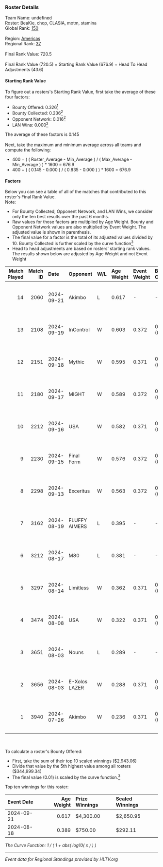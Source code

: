 ### Roster Details<br />
Team Name: undefined<br />
Roster: BeaKie, chop, CLASIA, motm, stamina<br />
Global Rank: [150](../../standings_global_2024_12_18.md)<br />
<br />
Region: [Americas]( ../../standings_americas_2024_12_18.md)<br />
Regional Rank: [37]( ../../standings_americas_2024_12_18.md)<br />
<br />
Final Rank Value:  720.5<br />
<br />
Final Rank Value (720.5) = Starting Rank Value (676.9) + Head To Head Adjustments (43.6)<br />

#### Starting Rank Value<br />
To figure out a rosters's Starting Rank Value, first take the average of these four factors:<br />
- Bounty Offered: 0.326[<sup>1</sup>](#table2)
- Bounty Collected: 0.236[<sup>2</sup>](#table1)
- Opponent Network: 0.016[<sup>2</sup>](#table1)
- LAN Wins: 0.000[<sup>2</sup>](#table1)

The average of these factors is 0.145<br />
<br />
Next, take the maximum and minimum average across all teams and compute the following:<br />
- 400 + ( ( Roster_Average - Min_Average ) / ( Max_Average - Min_Average ) ) * 1600 = 676.9
- 400 + ( ( 0.145 - 0.000 ) / ( 0.835 - 0.000 ) ) * 1600 = 676.9


#### Factors<br />
Below you can see a table of all of the matches that contributed to this roster's Final Rank Value.<br />
Note:<br />

- For Bounty Collected, Opponent Network, and LAN Wins, we consider only the ten best results over the past 6 months.
- Raw values for those factors are multiplied by Age Weight. Bounty and Opponent Network values are also multiplied by Event Weight. The adjusted value is shown in parenthesis.
- The final value for a factor is the total of its adjusted values divided by 10. Bounty Collected is further scaled by the curve function[<sup>3</sup>](#curveFunction)
- Head to head adjustments are based on rosters' starting rank values. The results shown below are adjusted by Age Weight and not Event Weight
<span id="table1"></span><br />


| Match Played | Match ID | Date       | Opponent      | W/L | Age Weight | Event Weight | Bounty Collected | Opponent Network | LAN Wins  | H2H Adj. | Roster                              |
| -: | -: | :- | :- | :- | :- | :- | :- | :- | :- | -: | :- |
|           14 |     2060 | 2024-09-21 | Akimbo        | L   | 0.617      | -            | -                | -                | -         |    -9.67 | BeaKie, chop, CLASIA, motm, stamina |
|           13 |     2108 | 2024-09-19 | InControl     | W   | 0.603      | 0.372        | 0.006 (0.001)    | 0.087 (0.020)    | 0 (0.000) |     7.25 | BeaKie, chop, CLASIA, motm, stamina |
|           12 |     2151 | 2024-09-18 | Mythic        | W   | 0.595      | 0.371        | 0.000 (0.000)    | 0.138 (0.030)    | 0 (0.000) |     5.76 | BeaKie, chop, CLASIA, motm, stamina |
|           11 |     2180 | 2024-09-17 | MIGHT         | W   | 0.589      | 0.372        | 0.006 (0.001)    | 0.163 (0.036)    | 0 (0.000) |    11.32 | BeaKie, chop, CLASIA, motm, stamina |
|           10 |     2212 | 2024-09-16 | USA           | W   | 0.582      | 0.371        | 0.000 (0.000)    | 0.058 (0.013)    | 0 (0.000) |     4.52 | BeaKie, chop, CLASIA, motm, stamina |
|            9 |     2230 | 2024-09-15 | Final Form    | W   | 0.576      | 0.372        | 0.003 (0.001)    | 0.071 (0.015)    | 0 (0.000) |     7.03 | BeaKie, chop, CLASIA, motm, stamina |
|            8 |     2298 | 2024-09-13 | Exceritus     | W   | 0.563      | 0.372        | 0.001 (0.000)    | 0.000 (0.000)    | 0 (0.000) |     4.94 | BeaKie, chop, CLASIA, motm, stamina |
|            7 |     3162 | 2024-08-19 | FLUFFY AIMERS | L   | 0.395      | -            | -                | -                | -         |    -3.10 | BeaKie, chop, CLASIA, motm, stamina |
|            6 |     3212 | 2024-08-17 | M80           | L   | 0.381      | -            | -                | -                | -         |    -0.54 | BeaKie, chop, CLASIA, motm, stamina |
|            5 |     3297 | 2024-08-14 | Limitless     | W   | 0.362      | 0.371        | 0.003 (0.000)    | 0.015 (0.002)    | 0 (0.000) |     4.90 | BeaKie, chop, CLASIA, motm, stamina |
|            4 |     3474 | 2024-08-08 | USA           | W   | 0.322      | 0.371        | 0.000 (0.000)    | 0.058 (0.007)    | 0 (0.000) |     2.60 | BeaKie, chop, CLASIA, motm, stamina |
|            3 |     3651 | 2024-08-03 | Nouns         | L   | 0.289      | -            | -                | -                | -         |    -0.76 | BeaKie, chop, CLASIA, motm, stamina |
|            2 |     3656 | 2024-08-03 | E-Xolos LAZER | W   | 0.288      | 0.371        | 0.007 (0.001)    | 0.247 (0.026)    | 0 (0.000) |     5.36 | BeaKie, chop, CLASIA, motm, stamina |
|            1 |     3940 | 2024-07-26 | Akimbo        | W   | 0.236      | 0.371        | 0.013 (0.001)    | 0.170 (0.015)    | 0 (0.000) |     4.00 | BeaKie, chop, CLASIA, motm, stamina |

<br />
<span id="table2"></span><br />
To calculate a roster's Bounty Offered:<br />

- First, take the sum of their top 10 scaled winnings ($2,943.06)
- Divide that value by the 5th highest value among all rosters ($344,999.34)
- The final value (0.01) is scaled by the curve function.[<sup>3</sup>](#curveFunction)

Top ten winnings for this roster:<br />

| Event Date | Age Weight | Prize Winnings | Scaled Winnings |
| :- | -: | :- | :- |
| 2024-09-21 |      0.617 | $4,300.00      | $2,650.95       |
| 2024-08-18 |      0.389 | $750.00        | $292.11         |


<span id="curveFunction"></span>_The Curve Function: 1 / ( 1 + abs( log10( x ) ) )_<br />

---
_Event data for Regional Standings provided by HLTV.org_<br />
